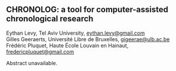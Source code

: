 ## CHRONOLOG: a tool for computer-assisted chronological research

Eythan Levy, Tel Aviv University, <eythan.levy@gmail.com>  
Gilles Geeraerts, Université Libre de Bruxelles, <gigeerae@ulb.ac.be>  
Frédéric Pluquet, Haute École Louvain en Hainaut, <fredericpluquet@gmail.com>  

Abstract unavailable.
